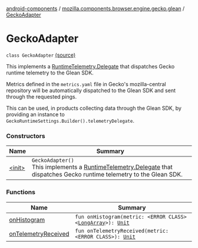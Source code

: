 [android-components](../../index.md) / [mozilla.components.browser.engine.gecko.glean](../index.md) / [GeckoAdapter](./index.md)

# GeckoAdapter

`class GeckoAdapter` [(source)](https://github.com/mozilla-mobile/android-components/blob/master/components/browser/engine-gecko-beta/src/main/java/mozilla/components/browser/engine/gecko/glean/GeckoAdapter.kt#L21)

This implements a [RuntimeTelemetry.Delegate](#) that dispatches Gecko runtime
telemetry to the Glean SDK.

Metrics defined in the `metrics.yaml` file in Gecko's mozilla-central repository
will be automatically dispatched to the Glean SDK and sent through the requested
pings.

This can be used, in products collecting data through the Glean SDK, by
providing an instance to `GeckoRuntimeSettings.Builder().telemetryDelegate`.

### Constructors

| Name | Summary |
|---|---|
| [&lt;init&gt;](-init-.md) | `GeckoAdapter()`<br>This implements a [RuntimeTelemetry.Delegate](#) that dispatches Gecko runtime telemetry to the Glean SDK. |

### Functions

| Name | Summary |
|---|---|
| [onHistogram](on-histogram.md) | `fun onHistogram(metric: <ERROR CLASS><`[`LongArray`](https://kotlinlang.org/api/latest/jvm/stdlib/kotlin/-long-array/index.html)`>): `[`Unit`](https://kotlinlang.org/api/latest/jvm/stdlib/kotlin/-unit/index.html) |
| [onTelemetryReceived](on-telemetry-received.md) | `fun onTelemetryReceived(metric: <ERROR CLASS>): `[`Unit`](https://kotlinlang.org/api/latest/jvm/stdlib/kotlin/-unit/index.html) |
